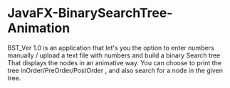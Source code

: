 # JavaFX-BinarySearchTree-Animation

BST_Ver 1.0 is an application that let's you the option to enter numbers manually / upload a text file with numbers and build a binary Search tree
That displays the nodes in an animative way.
You can choose to print the tree inOrder/PreOrder/PostOrder , and  also search for a node in the given tree.
